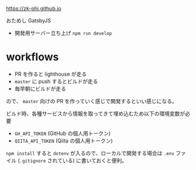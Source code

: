 https://zk-phi.github.io

おためし GatsbyJS

- 開発用サーバー立ち上げ `npm run develop`

# workflows

- PR を作ると lighthouse が走る
- `master` に push するとビルドが走る
- 毎早朝にビルドが走る

ので、 `master` 向けの PR を作っていく感じで開発するといい感じになる。

ビルド時、各種サービスから情報を取ってきて埋め込むため以下の環境変数が必要

- `GH_API_TOKEN` (GitHub の個人用トークン)
- `QIITA_API_TOKEN` (Qiita の個人用トークン)

`npm install` すると `dotenv` が入るので、ローカルで開発する場合は `.env` ファイル (`.gitignore` されている) に書いておくと便利。
